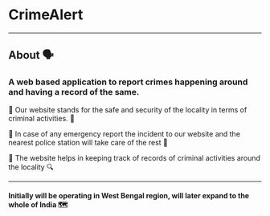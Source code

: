 # CrimeAlert 
---
## About 🗣️
### A web based application to report crimes happening around and having a record of the same.
🔲 Our website stands for the safe and security of the locality in terms of criminal activities. 🤝

🔲 In case of any emergency report the incident to our website and the nearest police station will take care of the rest 👮

🔲 The website helps in keeping track of records of criminal activities around the locality 🔍

---
#### Initially will be operating in West Bengal region, will later expand to the whole of India 🗺️
